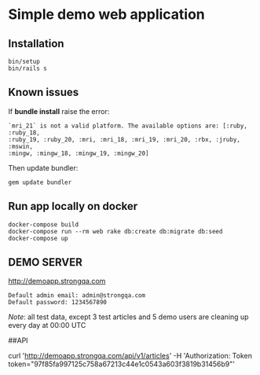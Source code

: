 Simple demo web application
==========================

## Installation

```
bin/setup
bin/rails s
```

## Known issues

If **bundle install** raise the error:

```
`mri_21` is not a valid platform. The available options are: [:ruby, :ruby_18,
:ruby_19, :ruby_20, :mri, :mri_18, :mri_19, :mri_20, :rbx, :jruby, :mswin,
:mingw, :mingw_18, :mingw_19, :mingw_20]
```

Then update bundler:

```
gem update bundler
```

## Run app locally on docker

```
docker-compose build
docker-compose run --rm web rake db:create db:migrate db:seed
docker-compose up
```

## DEMO SERVER

http://demoapp.strongqa.com

```
Default admin email: admin@strongqa.com
Default password: 1234567890
```

*Note*: all test data, except 3 test articles and 5 demo users are cleaning up every day at 00:00 UTC

##API

curl 'http://demoapp.strongqa.com/api/v1/articles' -H 'Authorization: Token token="97f85fa997125c758a67213c44e1c0543a603f3819b31456b9"'
